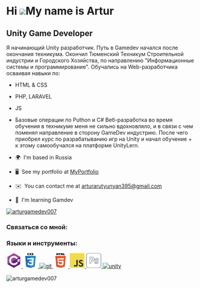 Hi ![](https://user-images.githubusercontent.com/18350557/176309783-0785949b-9127-417c-8b55-ab5a4333674e.gif)My name is Artur
=============================================================================================================================

Unity Game Developer
--------------------

Я начинающий Unity разработчик. Путь в Gamedev начался после окончания техникума. Окончил  Тюменский Техникум Строительной индустрии и Городского Хозяйства, по направлению "Информационные системы и программирование". Обучались на Web-разработчика осваивая навыки по:
* HTML & CSS
* PHP, LARAVEL
* JS
* Базовые операции по Puthon и C#
Веб-разработка во время обучения в техникуме меня не сильно вдохновляло, и в связи с чем поменял направление в сторону GameDev индустрию. После чего приобрел курс по разрабатыванию игр на Unity и начал обучение + к этому самообучался на платформе UnityLern. 

* 🌍  I'm based in Russia
* 🖥️  See my portfolio at [MyPortfolio](http://github.com/ArturGameDev007)
* ✉️  You can contact me at [arturarutyunyan395@gmail.com](mailto:arturarutyunyan395@gmail.com)
* 🧠  I'm learning Gamdev


<p align="left"> <a href="https://github.com/ryo-ma/github-profile-trophy"><img src="https://github-profile-trophy.vercel.app/?username=arturgamedev007" alt="arturgamedev007" /></a> </p>

<h3 align="left">Связаться со мной:</h3>
<p align="left">
</p>

<h3 align="left">Языки и инструменты:</h3>
<p align="left"> <a href="https://www.w3schools.com/cs/" target="_blank" rel="noreferrer"> <img src="https://raw.githubusercontent.com/devicons/devicon/master/icons/csharp/csharp-original.svg" alt="csharp" width="40" height="40"/> </a> <a href="https://www.w3schools.com/css/" target="_blank" rel="noreferrer"> <img src="https://raw.githubusercontent.com/devicons/devicon/master/icons/css3/css3-original-wordmark.svg" alt="css3" width="40" height="40"/> </a> <a href="https://git-scm.com/" target="_blank" rel="noreferrer"> <img src="https://www.vectorlogo.zone/logos/git-scm/git-scm-icon.svg" alt="git" width="40" height="40"/> </a> <a href="https://www.w3.org/html/" target="_blank" rel="noreferrer"> <img src="https://raw.githubusercontent.com/devicons/devicon/master/icons/html5/html5-original-wordmark.svg" alt="html5" width="40" height="40"/> </a> <a href="https://developer.mozilla.org/en-US/docs/Web/JavaScript" target="_blank" rel="noreferrer"> <img src="https://raw.githubusercontent.com/devicons/devicon/master/icons/javascript/javascript-original.svg" alt="javascript" width="40" height="40"/> </a> <a href="https://www.photoshop.com/en" target="_blank" rel="noreferrer"> <img src="https://raw.githubusercontent.com/devicons/devicon/master/icons/photoshop/photoshop-line.svg" alt="photoshop" width="40" height="40"/> </a> <a href="https://unity.com/" target="_blank" rel="noreferrer"> <img src="https://www.vectorlogo.zone/logos/unity3d/unity3d-icon.svg" alt="unity" width="40" height="40"/> </a> </p>

<p> <img align="center" src="https://github-readme-stats.vercel.app/api?username=arturgamedev007&show_icons=true&locale=en" alt="arturgamedev007" /></p>
          
          
          
          
          
          
          

<!--
**ArturGameDev007/ArturGameDev007** is a ✨ _special_ ✨ repository because its `README.md` (this file) appears on your GitHub profile.

Here are some ideas to get you started:

- 🔭 I’m currently working on ...
- 🌱 I’m currently learning ...
- 👯 I’m looking to collaborate on ...
- 🤔 I’m looking for help with ...
- 💬 Ask me about ...
- 📫 How to reach me: ...
- 😄 Pronouns: ...
- ⚡ Fun fact: ...
-->
